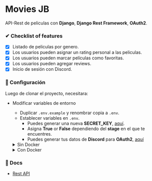 # Movies JB
API-Rest de peliculas con **Django**, **Django Rest Framework**, **OAuth2**.

### ✔ Checklist of features
- [X] Listado de peliculas por genero.
- [X] Los usuarios pueden asignar un rating personal a las peliculas.
- [X] Los usuarios pueden marcar películas como favoritas.
- [X] Los usuarios pueden agregar reviews.
- [X] Inicio de sesión con Discord.

### 🚧 Configuración
Luego de clonar el proyecto, necesitara:
- Modificar variables de entorno
    - Duplicar `.env.example` y renombrar copia a `.env`.
    - Establecer variables en `.env`.
      - Puedes generar una nueva **SECRET_KEY**, [aquí](https://djecrety.ir/).
      - Asigna **True** or **False** dependiendo del **stage** en el que te encuentres.
      - Puedes generar tus datos de **Discord** para **OAuth2**, [aquí](https://discord.com/developers/applications/)

    <details>
    <summary>Sin Docker</summary>

    - Instalar las dependencias del proyecto
        ```bash
        pip install -r requirements.txt
        ```

    - Crear migraciones de modelos

        ```bash
        python manage.py makemigrations
        ```

    - Migrar modelos
        ```bash
        python manage.py migrate
        ```

    - Crear `superuser`
        ```bash
        python manage.py createsuperuser
        ```

    - Levantar el servidor
        ```bash
        python manage.py runserver
        ```
        - Opcional: puerto o ip:port
            ```bash
            python manage.py runserver 80
            ```
    - Ejecutar pruebas
        ```bash
        python manage.py test --debug-mode --timing --traceback
        ```
    </details>

    <details>
    <summary>Con Docker</summary>

    - Crear imagen
        ```bash
        docker build . -t $image_name:$image_port
        ```

    - Crear contenedor y opciones de desarrollo
        ```bash
        docker run --name movies_container -d -p $desktop_port:80 $image_name:$image_port
        ```
    </details>

### 📖 Docs
- [Rest API](https://github.com/SvS30/movies_jb/wiki/Home-REST-API-Docs)